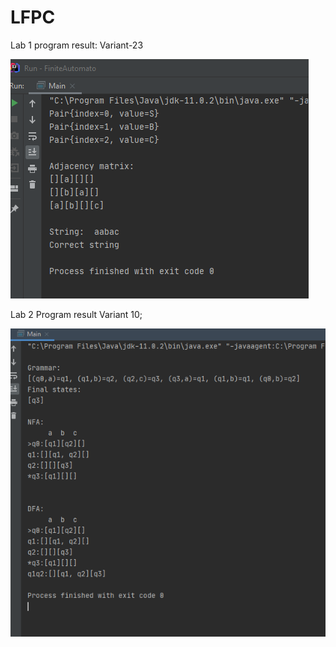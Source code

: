 # LFPC
Lab 1 program result:
Variant-23



![](images/Screenshot1.png)

Lab 2 Program result 
Variant 10;

![](images/Screenshot2.png)
